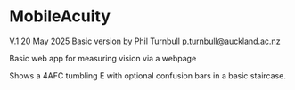 # MobileAcuity

V.1 20 May 2025 Basic version by Phil Turnbull p.turnbull@auckland.ac.nz

Basic web app for measuring vision via a webpage

Shows a 4AFC tumbling E with optional confusion bars in a basic staircase.


